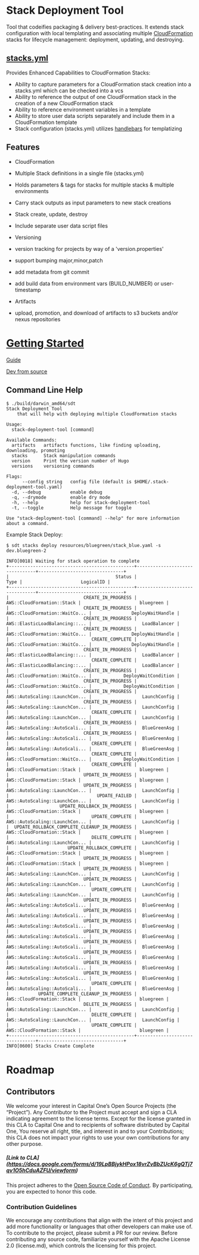 # Stack Deployment Tool

Tool that codeifies packaging & delivery best-practices. 
It extends stack configuration with local templating and associating multiple [CloudFormation](https://aws.amazon.com/cloudformation/) stacks for lifecycle management: deployment, updating, and destroying. 


## [stacks.yml](resources/stacks.yml)

Provides Enhanced Capabilities to CloudFormation Stacks:

* Ability to capture parameters for a CloudFormation stack creation into a stacks.yml which can be checked into a vcs
* Ability to reference the output of one CloudFormation stack in the creation of a new CloudFormation stack
* Ability to reference environment variables in a template
* Ability to store user data scripts separately and include them in a CloudFormation template
* Stack configuration (stacks.yml) utilizes [handlebars](http://handlebarsjs.com/) for templatizing 


## Features

* CloudFormation
 * Multiple Stack definitions in a single file (stacks.yml)
  * Holds parameters & tags for stacks for multiple stacks & multiple environments
  * Carry stack outputs as input parameters to new stack creations
 * Stack create, update, destroy
 * Include separate user data script files

* Versioning
 * version tracking for projects by way of a 'version.properties'
 * support bumping major,minor,patch
 * add metadata from git commit
 * add build data from environment vars (BUILD_NUMBER) or user-timestamp

* Artifacts
 * upload, promotion, and download of artifacts to s3 buckets and/or nexus repositories


# [Getting Started](docs/starting.md)

[Guide](docs/starting.md)

[Dev from source](docs/dev.md)

## Command Line Help

```
$ ./build/darwin_amd64/sdt 
Stack Deployment Tool
	that will help with deploying multiple CloudFormation stacks

Usage:
  stack-deployment-tool [command]

Available Commands:
  artifacts   artifacts functions, like finding uploading, downloading, promoting
  stacks      Stack manipulation commands
  version     Print the version number of Hugo
  versions    versioning commands

Flags:
      --config string   config file (default is $HOME/.stack-deployment-tool.yaml)
  -d, --debug           enable debug
  -q, --drymode         enable dry mode
  -h, --help            help for stack-deployment-tool
  -t, --toggle          Help message for toggle

Use "stack-deployment-tool [command] --help" for more information about a command.

```

Example Stack Deploy:

```
$ sdt stacks deploy resources/bluegreen/stack_blue.yaml -s dev.bluegreen-2

INFO[0018] Waiting for stack operation to complete      
+-----------------------------------------------+--------------------------------+--------------------------------+
|                                        Status |                           Type |                      LogicalID |
+-----------------------------------------------+--------------------------------+--------------------------------+
|                            CREATE_IN_PROGRESS |     AWS::CloudFormation::Stack |                      bluegreen |
|                            CREATE_IN_PROGRESS | AWS::CloudFormation::WaitCo... |               DeployWaitHandle |
|                            CREATE_IN_PROGRESS | AWS::ElasticLoadBalancing::... |                   LoadBalancer |
|                            CREATE_IN_PROGRESS | AWS::CloudFormation::WaitCo... |               DeployWaitHandle |
|                               CREATE_COMPLETE | AWS::CloudFormation::WaitCo... |               DeployWaitHandle |
|                            CREATE_IN_PROGRESS | AWS::ElasticLoadBalancing::... |                   LoadBalancer |
|                               CREATE_COMPLETE | AWS::ElasticLoadBalancing::... |                   LoadBalancer |
|                            CREATE_IN_PROGRESS | AWS::CloudFormation::WaitCo... |            DeployWaitCondition |
|                            CREATE_IN_PROGRESS | AWS::CloudFormation::WaitCo... |            DeployWaitCondition |
|                            CREATE_IN_PROGRESS | AWS::AutoScaling::LaunchCon... |                   LaunchConfig |
|                            CREATE_IN_PROGRESS | AWS::AutoScaling::LaunchCon... |                   LaunchConfig |
|                               CREATE_COMPLETE | AWS::AutoScaling::LaunchCon... |                   LaunchConfig |
|                            CREATE_IN_PROGRESS | AWS::AutoScaling::AutoScali... |                   BlueGreenAsg |
|                            CREATE_IN_PROGRESS | AWS::AutoScaling::AutoScali... |                   BlueGreenAsg |
|                               CREATE_COMPLETE | AWS::AutoScaling::AutoScali... |                   BlueGreenAsg |
|                               CREATE_COMPLETE | AWS::CloudFormation::WaitCo... |            DeployWaitCondition |
|                               CREATE_COMPLETE |     AWS::CloudFormation::Stack |                      bluegreen |
|                            UPDATE_IN_PROGRESS |     AWS::CloudFormation::Stack |                      bluegreen |
|                            UPDATE_IN_PROGRESS | AWS::AutoScaling::LaunchCon... |                   LaunchConfig |
|                                 UPDATE_FAILED | AWS::AutoScaling::LaunchCon... |                   LaunchConfig |
|                   UPDATE_ROLLBACK_IN_PROGRESS |     AWS::CloudFormation::Stack |                      bluegreen |
|                               UPDATE_COMPLETE | AWS::AutoScaling::LaunchCon... |                   LaunchConfig |
|  UPDATE_ROLLBACK_COMPLETE_CLEANUP_IN_PROGRESS |     AWS::CloudFormation::Stack |                      bluegreen |
|                               DELETE_COMPLETE | AWS::AutoScaling::LaunchCon... |                   LaunchConfig |
|                      UPDATE_ROLLBACK_COMPLETE |     AWS::CloudFormation::Stack |                      bluegreen |
|                            UPDATE_IN_PROGRESS |     AWS::CloudFormation::Stack |                      bluegreen |
|                            UPDATE_IN_PROGRESS | AWS::AutoScaling::LaunchCon... |                   LaunchConfig |
|                            UPDATE_IN_PROGRESS | AWS::AutoScaling::LaunchCon... |                   LaunchConfig |
|                               UPDATE_COMPLETE | AWS::AutoScaling::LaunchCon... |                   LaunchConfig |
|                            UPDATE_IN_PROGRESS | AWS::AutoScaling::AutoScali... |                   BlueGreenAsg |
|                            UPDATE_IN_PROGRESS | AWS::AutoScaling::AutoScali... |                   BlueGreenAsg |
|                            UPDATE_IN_PROGRESS | AWS::AutoScaling::AutoScali... |                   BlueGreenAsg |
|                            UPDATE_IN_PROGRESS | AWS::AutoScaling::AutoScali... |                   BlueGreenAsg |
|                            UPDATE_IN_PROGRESS | AWS::AutoScaling::AutoScali... |                   BlueGreenAsg |
|                            UPDATE_IN_PROGRESS | AWS::AutoScaling::AutoScali... |                   BlueGreenAsg |
|                            UPDATE_IN_PROGRESS | AWS::AutoScaling::AutoScali... |                   BlueGreenAsg |
|                            UPDATE_IN_PROGRESS | AWS::AutoScaling::AutoScali... |                   BlueGreenAsg |
|                               UPDATE_COMPLETE | AWS::AutoScaling::AutoScali... |                   BlueGreenAsg |
|           UPDATE_COMPLETE_CLEANUP_IN_PROGRESS |     AWS::CloudFormation::Stack |                      bluegreen |
|                            DELETE_IN_PROGRESS | AWS::AutoScaling::LaunchCon... |                   LaunchConfig |
|                               DELETE_COMPLETE | AWS::AutoScaling::LaunchCon... |                   LaunchConfig |
|                               UPDATE_COMPLETE |     AWS::CloudFormation::Stack |                      bluegreen |
+-----------------------------------------------+--------------------------------+--------------------------------+
INFO[0600] Stacks Create Complete                       
```

# Roadmap



## Contributors
We welcome your interest in Capital One’s Open Source Projects (the “Project”). Any Contributor to the Project must accept and sign a CLA indicating agreement to the license terms. Except for the license granted in this CLA to Capital One and to recipients of software distributed by Capital One, You reserve all right, title, and interest in and to your Contributions; this CLA does not impact your rights to use your own contributions for any other purpose.

##### [Link to CLA] (https://docs.google.com/forms/d/19LpBBjykHPox18vrZvBbZUcK6gQTj7qv1O5hCduAZFU/viewform)

This project adheres to the [Open Source Code of Conduct][code-of-conduct]. By participating, you are expected to honor this code.

[code-of-conduct]: https://developer.capitalone.com/single/code-of-conduct/

### Contribution Guidelines
We encourage any contributions that align with the intent of this project and add more functionality or languages that other developers can make use of. To contribute to the project, please submit a PR for our review. Before contributing any source code, familiarize yourself with the Apache License 2.0 (license.md), which controls the licensing for this project.

